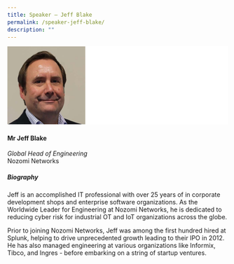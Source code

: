 ```yaml
---
title: Speaker – Jeff Blake
permalink: /speaker-jeff-blake/
description: ""
---
```

![](/images/Speakers/Jeff%20Blake.jpg)

#### **Mr Jeff Blake**

*Global Head of Engineering*  
Nozomi Networks

##### **Biography**
Jeff is an accomplished IT professional with over 25 years of in corporate development shops and enterprise software organizations. As the Worldwide Leader for Engineering at Nozomi Networks, he is dedicated to reducing cyber risk for industrial OT and IoT organizations across the globe. 
 
Prior to joining Nozomi Networks, Jeff was among the first hundred hired at Splunk, helping to drive unprecedented growth leading to their IPO in 2012. He has also managed engineering at various organizations like Informix, Tibco, and Ingres - before embarking on a string of startup ventures.